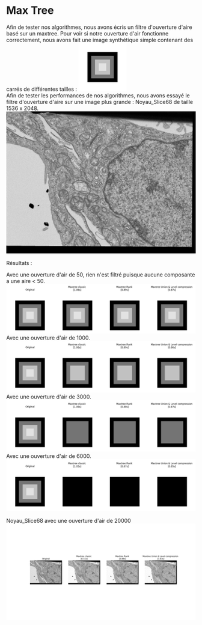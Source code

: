 # Max Tree

Afin de tester nos algorithmes, nous avons écris un filtre d'ouverture d'aire basé sur un maxtree.
Pour voir si notre ouverture d'air fonctionne correctement, nous avons fait une image synthétique simple contenant des
carrés de différentes tailles :
![](../examples/images/area_test_02_inverted.png)  
Afin de tester les performances de nos algorithmes, nous avons essayé le filtre d'ouverture d'aire sur une image plus
grande : Noyau_Slice68 de taille 1536 x 2048.
![](../examples/images/Noyau_Slice68.png)


Résultats :

Avec une ouverture d'air de 50, rien n'est filtré puisque aucune composante a une aire < 50.
![](area_test_02_inverted_50.png)
Avec une ouverture d'air de 1000.
![](area_test_02_inverted_1000.png)
Avec une ouverture d'air de 3000.
![](area_test_02_inverted_3000.png)
Avec une ouverture d'air de 6000.
![](area_test_02_inverted_6000.png)


Noyau_Slice68 avec une ouverture d'air de 20000
![](Noyau_Slice68_20000.png)
